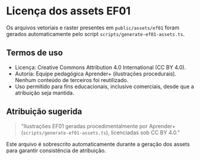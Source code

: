 # Licença dos assets EF01

Os arquivos vetoriais e raster presentes em `public/assets/ef01` foram gerados automaticamente pelo script `scripts/generate-ef01-assets.ts`.

## Termos de uso

- Licença: Creative Commons Attribution 4.0 International (CC BY 4.0).
- Autoria: Equipe pedagógica Aprender+ (ilustrações procedurais). Nenhum conteúdo de terceiros foi reutilizado.
- Uso permitido para fins educacionais, inclusive comerciais, desde que a atribuição seja mantida.

## Atribuição sugerida

> "Ilustrações EF01 geradas procedimentalmente por Aprender+ (`scripts/generate-ef01-assets.ts`), licenciadas sob CC BY 4.0."

Este arquivo é sobrescrito automaticamente durante a geração dos assets para garantir consistência de atribuição.
